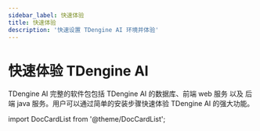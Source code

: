 ```yaml
---
sidebar_label: 快速体验
title: 快速体验
description: '快速设置 TDengine AI 环境并体验'
---
```


# 快速体验 TDengine AI

TDengine AI 完整的软件包包括 TDengine AI 的数据库、前端 web 服务 以及 后端 java 服务。用户可以通过简单的安装步骤快速体验 TDengine AI 的强大功能。


import DocCardList from '@theme/DocCardList';

<DocCardList />
